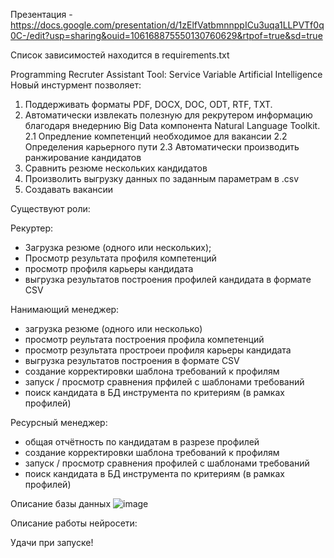 Презентация - https://docs.google.com/presentation/d/1zElfVatbmnnppICu3uqa1LLPVTf0q0C-/edit?usp=sharing&ouid=106168875550130760629&rtpof=true&sd=true

Список зависимостей находится в requirements.txt

Programming Recruter Assistant Tool: Service Variable Artificial Intelligence
Новый инстурмент позволяет:
1. Поддерживать форматы PDF, DOCX, DOC, ODT, RTF, TXT.
2. Автоматически извлекать полезную для рекрутером информацию благодаря внедернию Big Data компонента Natural Language Toolkit.
2.1 Опредление компетенций необходимое для вакансии
2.2 Определения карьерного пути
2.3 Автоматически производить ранжирование кандидатов 
4. Сравнить резюме нескольких кандидатов
5. Произволить выгрузку данных по заданным параметрам в .csv
6. Создавать вакансии

Существуют роли:

Рекуртер:
- Загрузка резюме (одного или нескольких); 
- Просмотр результата профиля компетенций
- просмотр профиля карьеры кандидата
- выгрузка результатов построения профилей кандидата в формате CSV

Нанимающий менеджер:
- загрузка резюме (одного или несколько)
- просмотр реультата построения профила компетенций
- просмотр результата простроеи профиля карьеры кандидата
- выгрузка результатов построения в формате CSV
- создание корректировки шаблона требований к профилям
- запуск / просмотр сравнения прфилей с шаблонами требований 
- поиск кандидата в БД инструмента по критериям (в рамках профилей)

Ресурсный менеджер:
- общая отчётность по кандидатам в разрезе профилей
- создание корректировки шаблона требований к профилям
- запуск / просмотр сравнения профилей с шаблонами требований
- поиск кандидата в БД инструмента по критериям (в рамках профилей)

Описание базы данных
![image](https://github.com/HakatonBR/HakatonCodMira2024/assets/171221388/b09390ba-0521-4d49-a112-fc422697790c)

Описание работы нейросети:



Удачи при запуске!
